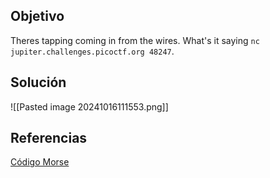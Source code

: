## Objetivo
Theres tapping coming in from the wires. What's it saying `nc jupiter.challenges.picoctf.org 48247`.

## Solución
![[Pasted image 20241016111553.png]]

## Referencias
[Código Morse](https://es.wikipedia.org/wiki/C%C3%B3digo_morse)
